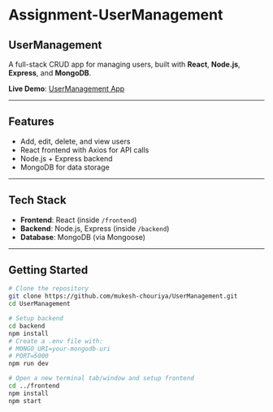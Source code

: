 # Assignment-UserManagement

## UserManagement

A full-stack CRUD app for managing users, built with **React**, **Node.js**, **Express**, and **MongoDB**.

 **Live Demo**: [UserManagement App](https://686bb50aef402d7d3c537419--guileless-gecko-aeec0f.netlify.app/)

---

## Features

- Add, edit, delete, and view users
- React frontend with Axios for API calls
- Node.js + Express backend
- MongoDB for data storage

---

##  Tech Stack

- **Frontend**: React (inside `/frontend`)
- **Backend**: Node.js, Express (inside `/backend`)
- **Database**: MongoDB (via Mongoose)

---

## Getting Started

```bash
# Clone the repository
git clone https://github.com/mukesh-chouriya/UserManagement.git
cd UserManagement

# Setup backend
cd backend
npm install
# Create a .env file with:
# MONGO_URI=your-mongodb-uri
# PORT=5000
npm run dev

# Open a new terminal tab/window and setup frontend
cd ../frontend
npm install
npm start
